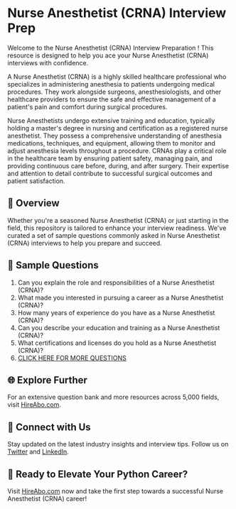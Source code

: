 # Nurse Anesthetist (CRNA) Interview Prep

Welcome to the Nurse Anesthetist (CRNA) Interview Preparation ! This resource is designed to help you ace your Nurse Anesthetist (CRNA) interviews with confidence.

A Nurse Anesthetist (CRNA) is a highly skilled healthcare professional who specializes in administering anesthesia to patients undergoing medical procedures. They work alongside surgeons, anesthesiologists, and other healthcare providers to ensure the safe and effective management of a patient's pain and comfort during surgical procedures.

Nurse Anesthetists undergo extensive training and education, typically holding a master's degree in nursing and certification as a registered nurse anesthetist. They possess a comprehensive understanding of anesthesia medications, techniques, and equipment, allowing them to monitor and adjust anesthesia levels throughout a procedure. CRNAs play a critical role in the healthcare team by ensuring patient safety, managing pain, and providing continuous care before, during, and after surgery. Their expertise and attention to detail contribute to successful surgical outcomes and patient satisfaction.

## 🚀 Overview

Whether you're a seasoned Nurse Anesthetist (CRNA) or just starting in the field, this repository is tailored to enhance your interview readiness. We've curated a set of sample questions commonly asked in Nurse Anesthetist (CRNA) interviews to help you prepare and succeed.

## 📝 Sample Questions

1. Can you explain the role and responsibilities of a Nurse Anesthetist (CRNA)?
2. What made you interested in pursuing a career as a Nurse Anesthetist (CRNA)?
3. How many years of experience do you have as a Nurse Anesthetist (CRNA)?
4. Can you describe your education and training as a Nurse Anesthetist (CRNA)?
5. What certifications and licenses do you hold as a Nurse Anesthetist (CRNA)?
6. [CLICK HERE FOR MORE QUESTIONS](https://hireabo.com/job/2_0_5/Nurse%20Anesthetist%20CRNA)

## 🌐 Explore Further

For an extensive question bank and more resources across 5,000 fields, visit [HireAbo.com](https://www.hireabo.com).

## 📱 Connect with Us

Stay updated on the latest industry insights and interview tips. Follow us on [Twitter](https://twitter.com/hireabo) and [LinkedIn](https://www.linkedin.com/in/hire-abo-3609972a8/).

## 🚀 Ready to Elevate Your Python Career?

Visit [HireAbo.com](https://www.hireabo.com) now and take the first step towards a successful Nurse Anesthetist (CRNA) career!